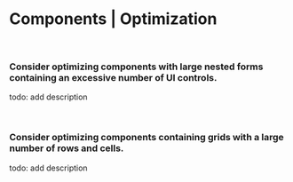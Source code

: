 # Components | Optimization
<br>


### Consider optimizing components with large nested forms containing an excessive number of UI controls.

todo: add description

<br>


### Consider optimizing components containing grids with a large number of rows and cells.

todo: add description

<br>


